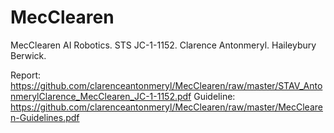 # MecClearen
MecClearen AI Robotics. STS JC-1-1152. Clarence Antonmeryl. Haileybury Berwick.

Report: https://github.com/clarenceantonmeryl/MecClearen/raw/master/STAV_AntonmerylClarence_MecClearen_JC-1-1152.pdf
Guideline: https://github.com/clarenceantonmeryl/MecClearen/raw/master/MecClearen-Guidelines.pdf
